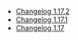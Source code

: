 *   [Changelog 1.17.2](changelog-1.17.2.md)
*   [Changelog 1.17.1](changelog-1.17.1.md)
*   [Changelog 1.17](changelog-1.17.md)